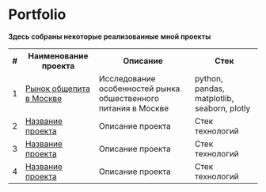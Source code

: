 # Portfolio
**Здесь собраны некоторые реализованные мной проекты**

<table>
  <tr>
    <th>#</th>
    <th>Наименование проекта</th>
    <th>Описание</th>
    <th>Стек</th>
  </tr>
  <tr>
    <td>1</td>
    <td><a href="https://github.com/kiseleq/Portfolio/tree/main/catering_Moscow">Рынок общепита в Москве</a></td>
    <td>Исследование особенностей рынка обшественного питания в Москве</td>
    <td>python, pandas, matplotlib, seaborn, plotly</td>
  </tr>
  <tr>
    <td>2</td>
    <td><a href="#">Название проекта</a></td>
    <td>Описание проекта</td>
    <td>Стек технологий</td>
  </tr>
  <tr>
    <td>3</td>
    <td><a href="#">Название проекта</a></td>
    <td>Описание проекта</td>
    <td>Стек технологий</td>
  </tr>
  <tr>
    <td>4</td>
    <td><a href="#">Название проекта</a></td>
    <td>Описание проекта</td>
    <td>Стек технологий</td>
  </tr>
</table>
